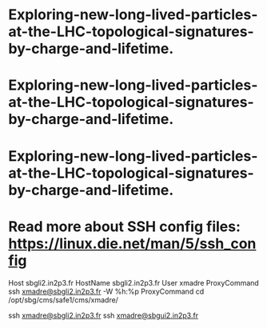 # Exploring-new-long-lived-particles-at-the-LHC-topological-signatures-by-charge-and-lifetime.
# Exploring-new-long-lived-particles-at-the-LHC-topological-signatures-by-charge-and-lifetime.
# Exploring-new-long-lived-particles-at-the-LHC-topological-signatures-by-charge-and-lifetime.
# Read more about SSH config files: https://linux.die.net/man/5/ssh_config





Host sbgli2.in2p3.fr
    HostName sbgli2.in2p3.fr
    User xmadre
    ProxyCommand ssh xmadre@sbgli2.in2p3.fr -W %h:%p
    ProxyCommand cd /opt/sbg/cms/safe1/cms/xmadre/ 




ssh xmadre@sbgli2.in2p3.fr
ssh xmadre@sbgui2.in2p3.fr